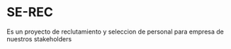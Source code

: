 # SE-REC
Es un proyecto de reclutamiento y seleccion de personal para empresa de nuestros stakeholders
